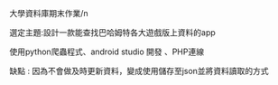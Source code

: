 大學資料庫期末作業/n

選定主題:設計一款能查找巴哈姆特各大遊戲版上資料的app

使用python爬蟲程式、android studio 開發 、PHP連線

缺點 : 因為不會做及時更新資料，變成使用儲存至json並將資料讀取的方式
